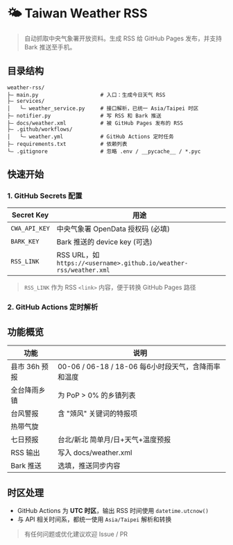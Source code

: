 # 🌤️  Taiwan Weather RSS

> 自动抓取中央气象署开放资料。生成 RSS 给 GitHub Pages 发布，并支持 Bark 推送至手机。

## 目录结构

```
weather-rss/
├— main.py                    # 入口：生成今日天气 RSS
├— services/
│   └— weather_service.py     # 接口解析，已统一 Asia/Taipei 时区
├— notifier.py                # 写 RSS 和 Bark 推送
├— docs/weather.xml           # 被 GitHub Pages 发布的 RSS
├— .github/workflows/
│   └— weather.yml            # GitHub Actions 定时任务
├— requirements.txt           # 依赖列表
└— .gitignore                 # 忽略 .env / __pycache__ / *.pyc
```

## 快速开始

### 1. GitHub Secrets 配置

| Secret Key    | 用途                                                               |
| ------------- | ---------------------------------------------------------------- |
| `CWA_API_KEY` | 中央气象署 OpenData 授权码 (必填)                                          |
| `BARK_KEY`    | Bark 推送的 device key (可选)                                         |
| `RSS_LINK`    | RSS URL，如 `https://<username>.github.io/weather-rss/weather.xml` |

> `RSS_LINK` 作为 RSS `<link>` 内容，便于转换 GitHub Pages 路径

### 2. GitHub Actions 定时解析


## 功能概览

| 功能        | 说明                                    |
| --------- | ------------------------------------- |
| 县市 36h 预报 | 00-06 / 06-18 / 18-06 每6小时段天气，含降雨率和温度 |
| 全台降雨乡镇    | 为 PoP > 0% 的乡镇列表                      |
| 台风警报      | 含 "頝风" 关键词的特报项                        |
| 热带气旋      |             
| 七日预报      | 台北/新北 简单月/日+天气+温度预报                   |
| RSS 输出    | 写入 docs/weather.xml                   |
| Bark 推送   | 选填，推送同步内容                             |


## 时区处理

* GitHub Actions 为 **UTC 时区**，输出 RSS 时间使用 `datetime.utcnow()`
* 与 API 相关时间系，都统一使用 `Asia/Taipei` 解析和转换


> 有任何问题或优化建议欢迎 Issue / PR
